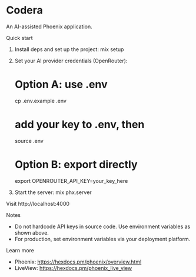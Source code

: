 # Codera

An AI-assisted Phoenix application.

Quick start

1) Install deps and set up the project:
   mix setup

2) Set your AI provider credentials (OpenRouter):
   # Option A: use .env
   cp .env.example .env
   # add your key to .env, then
   source .env

   # Option B: export directly
   export OPENROUTER_API_KEY=your_key_here

3) Start the server:
   mix phx.server

Visit http://localhost:4000

Notes
- Do not hardcode API keys in source code. Use environment variables as shown above.
- For production, set environment variables via your deployment platform.

Learn more
- Phoenix: https://hexdocs.pm/phoenix/overview.html
- LiveView: https://hexdocs.pm/phoenix_live_view
